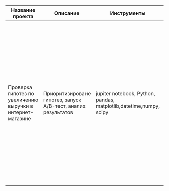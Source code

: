 |Название проекта|Описание|Инструменты|Вывод|
|-|--------|---|---|
|Проверка гипотез по увеличению выручки в интернет-магазине|Приоритизироване гипотез, запуск A/B-тест, анализ результатов|jupiter notebook, Python, pandas, matplotlib,datetime,numpy, scipy|В результате проверки гепотез, обнаружила, что есть статистическое различие в среднем количестве заказов на посетителя между группами и по очищенным и по сырым данным. Ср. количество заказов на посетителя возрасло, а вот средний чек показал отсутствие роста по очищенным данным |
